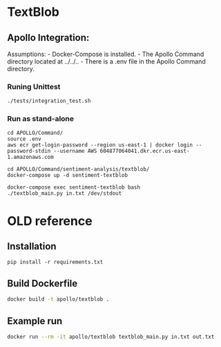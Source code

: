 # TextBlob

## Apollo Integration:
Assumptions:
    - Docker-Compose is installed.
    - The Apollo Command directory located at ../../..
    - There is a .env file in the Apollo Command directory.
### Runing Unittest
```bash
./tests/integration_test.sh
```

### Run as stand-alone
```
cd APOLLO/Command/
source .env
aws ecr get-login-password --region us-east-1 | docker login --password-stdin --username AWS 604877064041.dkr.ecr.us-east-1.amazonaws.com

cd APOLLO/Command/sentiment-analysis/textblob/
docker-compose up -d sentiment-textblob
 
docker-compose exec sentiment-textblob bash
./textblob_main.py in.txt /dev/stdout

```



# OLD reference
## Installation
```
pip install -r requirements.txt
```

## Build Dockerfile

```bash
docker build -t apollo/textblob .
```

## Example run

```bash
docker run --rm -it apollo/textblob textblob_main.py in.txt out.txt
```
